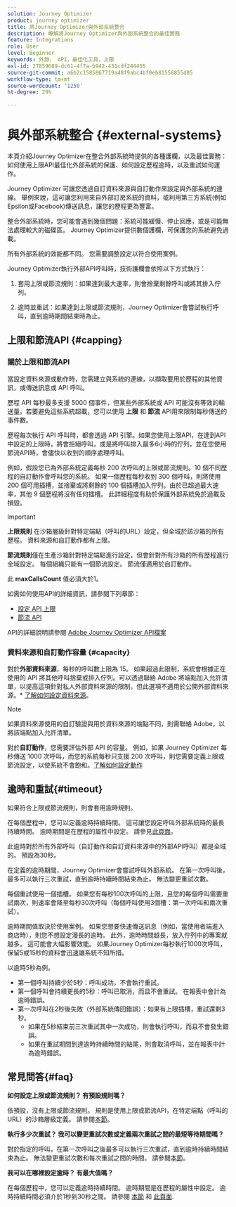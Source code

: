 ```yaml
---
solution: Journey Optimizer
product: journey optimizer
title: 將Journey Optimizer與外部系統整合
description: 瞭解將Journey Optimizer與外部系統整合的最佳實務
feature: Integrations
role: User
level: Beginner
keywords: 外部， API，最佳化工具，上限
exl-id: 27859689-dc61-4f7a-b942-431cdf244455
source-git-commit: a6b2c1585867719a48f9abc4bf0eb81558855d85
workflow-type: tm+mt
source-wordcount: '1250'
ht-degree: 29%

---
```


# 與外部系統整合 {#external-systems}

本頁介紹Journey Optimizer在整合外部系統時提供的各種護欄，以及最佳實務：如何使用上限API最佳化外部系統的保護、如何設定歷程逾時，以及重試如何運作。

Journey Optimizer 可讓您透過自訂資料來源與自訂動作來設定與外部系統的連線。 舉例來說，這可讓您利用來自外部訂房系統的資料，或利用第三方系統(例如Epsilon或Facebook)傳送訊息，讓您的歷程更為豐富。

整合外部系統時，您可能會遇到幾個問題：系統可能緩慢、停止回應，或是可能無法處理較大的磁碟區。 Journey Optimizer提供數個護欄，可保護您的系統避免過載。

所有外部系統的效能都不同。 您需要調整設定以符合使用案例。

Journey Optimizer執行外部API呼叫時，技術護欄會依照以下方式執行：

1. 套用上限或節流規則：如果達到最大速率，則會捨棄剩餘呼叫或將其排入佇列。

2. 逾時並重試：如果達到上限或節流規則，Journey Optimizer會嘗試執行呼叫，直到逾時期間結束時為止。

## 上限和節流API {#capping}

### 關於上限和節流API

當設定資料來源或動作時，您需建立與系統的連線，以擷取要用於歷程的其他資訊，或傳送訊息或 API 呼叫。

歷程 API 每秒最多支援 5000 個事件，但某些外部系統或 API 可能沒有等效的輸送量。若要避免這些系統超載，您可以使用 **上限** 和 **節流** API用來限制每秒傳送的事件數。

歷程每次執行 API 呼叫時，都會透過 API 引擎。如果您使用上限API，在達到API中設定的上限時，將會拒絕呼叫，或是將呼叫排入最多6小時的佇列，並在您使用節流API時，會儘快以收到的順序處理呼叫。

例如，假設您已為外部系統定義每秒 200 次呼叫的上限或節流規則。10 個不同歷程的自訂動作會呼叫您的系統。 如果一個歷程每秒收到 300 個呼叫，則將使用 200 個可用插槽，並捨棄或將剩餘的 100 個插槽加入佇列。由於已超過最大速率，其他 9 個歷程將沒有任何插槽。 此詳細程度有助於保護外部系統免於過載及損毀。

>[!IMPORTANT]
>
>**上限規則** 在沙箱層級針對特定端點（呼叫的URL）設定，但全域於該沙箱的所有歷程。 資料來源和自訂動作都有上限。
>
>**節流規則**&#x200B;僅在生產沙箱針對特定端點進行設定，但會針對所有沙箱的所有歷程進行全域設定。 每個組織只能有一個節流設定。 節流僅適用於自訂動作。
>
>此 **maxCallsCount** 值必須大於1。

如需如何使用API的詳細資訊，請參閱下列章節：

* [設定 API 上限](capping.md)
* [節流 API](throttling.md)

API的詳細說明請參閱 [Adobe Journey Optimizer API檔案](https://developer.adobe.com/journey-optimizer-apis/references/journeys/)

### 資料來源和自訂動作容量 {#capacity}

對於&#x200B;**外部資料來源**，每秒的呼叫數上限為 15。 如果超過此限制，系統會根據正在使用的 API 將其他呼叫捨棄或排入佇列。可以透過聯絡 Adobe 將端點加入允許清單，以提高這項針對私人外部資料來源的限制，但此選項不適用於公開外部資料來源。* [了解如何設定資料來源](../datasource/about-data-sources.md)。

>[!NOTE]
>
>如果資料來源使用的自訂驗證與用於資料來源的端點不同，則需聯絡 Adobe，以將該端點加入允許清單。

對於&#x200B;**自訂動作**，您需要評估外部 API 的容量。 例如，如果 Journey Optimizer 每秒傳送 1000 次呼叫，而您的系統每秒只支援 200 次呼叫，則您需要定義上限或節流設定，以使系統不會飽和。[了解如何設定動作](../action/action.md)

## 逾時和重試{#timeout}

如果符合上限或節流規則，則會套用逾時規則。

在每個歷程中，您可以定義逾時持續時間。 這可讓您設定呼叫外部系統時的最長持續時間。 逾時期間是在歷程的屬性中設定。 請參見[此頁面](../building-journeys/journey-gs.md#timeout_and_error)。

此逾時對於所有外部呼叫（自訂動作和自訂資料來源中的外部API呼叫）都是全域的。 預設為30秒。

在定義的逾時期間，Journey Optimizer會嘗試呼叫外部系統。 在第一次呼叫後，最多可以執行三次重試，直到逾時持續時間結束為止。 無法變更重試次數。

每個重試使用一個插槽。 如果您有每秒100次呼叫的上限，且您的每個呼叫需要重試兩次，則速率會降至每秒30次呼叫（每個呼叫使用3個槽：第一次呼叫和兩次重試）。

逾時期間值取決於使用案例。 如果您想要快速傳送訊息（例如，當使用者端進入商店時），則您不想設定漫長的逾時。 此外，逾時時間越長，放入佇列中的專案就越多。 這可能會大幅影響效能。 如果Journey Optimizer每秒執行1000次呼叫，保留5或15秒的資料會迅速讓系統不知所措。

以逾時5秒為例。

* 第一個呼叫持續少於5秒：呼叫成功，不會執行重試。
* 第一個呼叫會持續更長的5秒：呼叫已取消，而且不會重試。 在報表中會計為逾時錯誤。
* 第一次呼叫在2秒後失敗（外部系統傳回錯誤）：如果有上限插槽，重試還剩3秒。
   * 如果在5秒結束前三次重試其中一次成功，則會執行呼叫，而且不會發生錯誤。
   * 如果在重試期間到達逾時持續時間的結尾，則會取消呼叫，並在報表中計為逾時錯誤。

## 常見問答{#faq}

**如何設定上限或節流規則？ 有預設規則嗎？**

依預設，沒有上限或節流規則。 規則是使用上限或節流API，在特定端點（呼叫的URL）的沙箱層級定義。 請參閱[本節](../configuration/external-systems.md#capping)。

**執行多少次重試？ 我可以變更重試次數或定義兩次重試之間的最短等待期間嗎？**

對於指定的呼叫，在第一次呼叫之後最多可以執行三次重試，直到逾時持續時間結束為止。 無法變更重試次數和每次重試之間的時間。 請參閱[本節](../configuration/external-systems.md#timeout)。

**我可以在哪裡設定逾時？ 有最大值嗎？**

在每個歷程中，您可以定義逾時持續時間。 逾時期間是在歷程的屬性中設定。 逾時持續時間必須介於1秒到30秒之間。 請參閱 [本節](../configuration/external-systems.md#timeout) 和 [此頁面](../building-journeys/journey-gs.md#timeout_and_error).